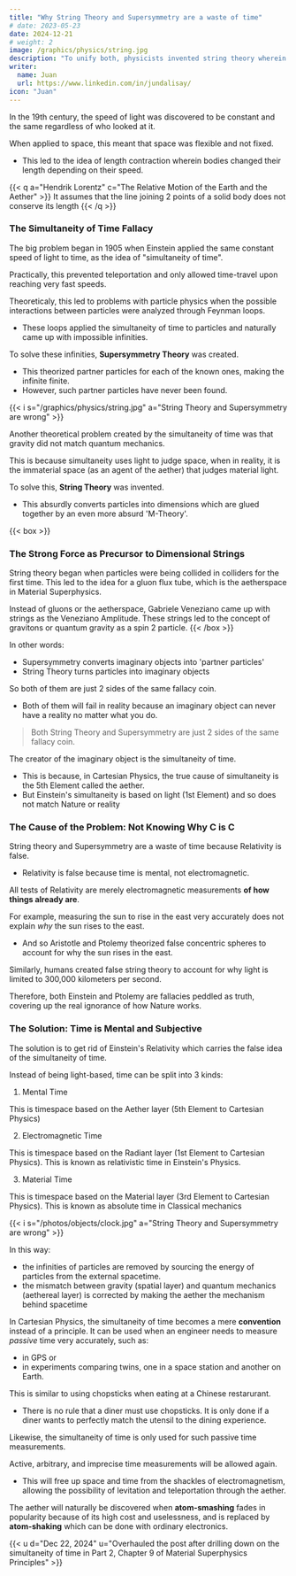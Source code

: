 ```yaml
---
title: "Why String Theory and Supersymmetry are a waste of time"
# date: 2023-05-23
date: 2024-12-21
# weight: 2
image: /graphics/physics/string.jpg
description: "To unify both, physicists invented string theory wherein particles become threads which integrate with the fabric of spacetime."
writer:
  name: Juan
  url: https://www.linkedin.com/in/jundalisay/
icon: "Juan"
---
```




In the 19th century, the speed of light was discovered to be constant and the same regardless of who looked at it. 

When applied to space, this meant that space was flexible and not fixed. 
- This led to the idea of length contraction wherein bodies changed their length depending on their speed. 

{{< q a="Hendrik Lorentz" c="The Relative Motion of the Earth and the Aether" >}}
It assumes that the line joining 2 points of a solid body does not conserve its length
{{< /q >}}



### The Simultaneity of Time Fallacy

The big problem began in 1905 when Einstein applied the same constant speed of light to time, as the idea of "simultaneity of time".

Practically, this prevented teleportation and only allowed time-travel upon reaching very fast speeds.  

Theoreticaly, this led to problems with particle physics when the possible interactions between particles were analyzed through Feynman loops. 
- These loops applied the simultaneity of time to particles and naturally came up with impossible infinities.  

To solve these infinities, **Supersymmetry Theory** was created. 
- This theorized partner particles for each of the known ones, making the infinite finite. 
- However, such partner particles have never been found.


{{< i s="/graphics/physics/string.jpg" a="String Theory and Supersymmetry are wrong" >}}


Another theoretical problem created by the simultaneity of time was that gravity did not match quantum mechanics. 

This is because simultaneity uses light to judge space, when in reality, it is the immaterial space (as an agent of the aether) that judges material light.

To solve this, **String Theory** was invented.
- This absurdly converts particles into dimensions which are glued together by an even more absurd 'M-Theory'. 

{{< box >}}
### The Strong Force as Precursor to Dimensional Strings

String theory began when particles were being collided in colliders for the first time. This led to the idea for a gluon flux tube, which is the aetherspace in Material Superphysics. 

Instead of gluons or the aetherspace, Gabriele Veneziano came up with strings as the Veneziano Amplitude. These strings led to the concept of gravitons or quantum gravity as a spin 2 particle. 
{{< /box >}}


In other words:
- Supersymmetry converts imaginary objects into 'partner particles'
- String Theory turns particles into imaginary objects

So both of them are just 2 sides of the same fallacy coin.
- Both of them will fail in reality because an imaginary object can never have a reality no matter what you do.

> Both String Theory and Supersymmetry are just 2 sides of the same fallacy coin.

The creator of the imaginary object is the simultaneity of time. 
- This is because, in Cartesian Physics, the true cause of simultaneity is the 5th Element called the aether.
- But Einstein's simultaneity is based on light (1st Element) and so does not match Nature or reality


### The Cause of the Problem: Not Knowing Why C is C


String theory and Supersymmetry are a waste of time because Relativity is false.
- Relativity is false because time is mental, not electromagnetic.

All tests of Relativity are merely electromagnetic measurements **of how things already are**.

For example, measuring the sun to rise in the east very accurately does not explain *why* the sun rises to the east. 
- And so Aristotle and Ptolemy theorized false concentric spheres to account for why the sun rises in the east.

Similarly, humans created false string theory to account for why light is limited to 300,000 kilometers per second.

Therefore, both Einstein and Ptolemy are fallacies peddled as truth, covering up the real ignorance of how Nature works.


### The Solution: Time is Mental and Subjective

The solution is to get rid of Einstein's Relativity which carries the false idea of the simultaneity of time. 

Instead of being light-based, time can be split into 3 kinds:

1. Mental Time

This is timespace based on the Aether layer (5th Element to Cartesian Physics)

2. Electromagnetic Time

This is timespace based on the Radiant layer (1st Element to Cartesian Physics). This is known as relativistic time in Einstein's Physics.

3. Material Time

This is timespace based on the Material layer (3rd Element to Cartesian Physics). This is known as absolute time in  Classical mechanics 

{{< i s="/photos/objects/clock.jpg" a="String Theory and Supersymmetry are wrong" >}}

In this way:
- the infinities of particles are removed by sourcing the energy of particles from the external spacetime. 
- the mismatch between gravity (spatial layer) and quantum mechanics (aethereal layer) is corrected by making the aether the mechanism behind spacetime 


In Cartesian Physics, the simultaneity of time becomes a mere **convention** instead of a principle. It can be used when an engineer needs to measure *passive* time very accurately, such as:
- in GPS or
- in experiments comparing twins, one in a space station and another on Earth. 

This is similar to using chopsticks when eating at a Chinese restarurant.
- There is no rule that a diner must use chopsticks. It is only done if a diner wants to perfectly match the utensil to the dining experience. 

Likewise, the simultaneity of time is only used for such passive time measurements.

Active, arbitrary, and imprecise time measurements will be allowed again. 
- This will free up space and time from the shackles of electromagnetism, allowing the possibility of levitation and teleportation through the aether.    

The aether will naturally be discovered when **atom-smashing** fades in popularity because of its high cost and uselessness, and is replaced by **atom-shaking** which can be done with ordinary electronics. 


{{< u d="Dec 22, 2024" u="Overhauled the post after drilling down on the simultaneity of time in Part 2, Chapter 9 of Material Superphysics Principles" >}}



<!-- a natural symmetry, as polarity, arises from 2 forces, positive and negative, going against each other. This creates vortices in each of the 5 Elements (strong, weak, electromagnetism, spacetime, aether). 

This natural polarity is also seen by Physics. 

The problem is that spacetime and aether are not detectable by instruments which can only detect up to electromagnetism.

This is why dark matter cannot be detected and why SUSY fails.

This is solved by using the mind to detect dark matter and dark energy since the mind is made of aether and is superior to spacetime. This will reveal dark energy and dark matter to be properties of spacetime. 

SUSY then applies to spacetime as clockwise and counterclockwise blackholes as galaxies and quasars respectively. It means there is a right side up in outer space.



Hawking explains that the concept of supersymmetry implies that force and matter are really just 2 facets of the same thing:
- each matter particle, such as a quark, should have a partner force particle.
- each force particle, such as the photon, should have a partner matter particle.

This can solve the problem of infinities: 
- The infinities from closed loops of force particles are positive
- The infinities from closed loops of matter particles are negative

-------

When electrons were first discovered orbiting the nucleus, physicists tried to predict their movements using Newton's Laws as F=m(v2/r).

However, it didn't work. So Einstein tried to use his Special Relativity and it also didn't work.

Niels Bohr solved it by proposing that the electrons followed pre-defined energy levels from the aether. 

This led to Quantum Mechanics for small-scale movements which was based on state-change, in line with Descartes' Physics wherein internal state is the source of movement. This is different from Newtonian Physics where external forces are the cause of movement.

Like Newton, Einstein's General Relativity also believes that movement comes from outside, as external mass that 'warps' spacetime. 

General Relativity, which explains large-scale movements, is thus in opposition to Quantum Mechanics, which explains small-scale movements. 

To unify both, physicists invented string theory wherein particles become threads which integrate with the fabric of spacetime.

In this way, it uses predefined levels, as "dimensions", like Quantum Mechanics in the small-scale, and the arbitrary warping of spacetime in the large scale.


### General Relativity is False

The big problem with this is that General Relativity is a false theory to begin with because it negates the aether by enshrining electromagnetism which is inferior both to the aether and spacetime. 

This makes spacetime arbitrary, leading to make-your-own-spatecimes like Taub-Nut, Godel, DeSitter, etc. 

As a result, General Relativity messes up Quantum Mechanics and renders it forever incomplete. 


This is similar to Ptolemy's geocentric theory which also was accurate and was able to predict the measurements of astronomical bodies. However, it started to collapse when it started to make wrong predictions. 

Nowadays, General Relativity also has wrong predictions such as:
- dark matter, wormholes, and white holes that have never been found
- dark energy which does not have the same dynamics as gravity


String theory is really a Frankenstein theory that creates arbitrary dimensions. This arbitrariness makes it unscientific and untestable.

Descartes' Physics solves this by deleting Einstein's Relativity and replacing it with Poincare's Law of Relativity which is based on state change. 

youtube klka8xfvMDY

It instead proposes that all movement comes internally from the state of the core of a particle, object, planet, or galaxy. 

These states have predefined levels or ranges. The relative interaction of the states creates movement, whether as energy emission or gravitation. It also contracts space and dilates time depending on the relative wave-states.

These pre-defined ranges lead to Francis Bacon Tables. In this way, you don't compute things from scratch. Instead, you get the relevant data, then consult the table. From there, you can make your computations to get more precision. 

The manipulation of wave-states will therefore create anti-gravity and the teleportation of masses, both of which are impossible if you regard movement as coming from the outside.

Instead of arbitrary dimensions, there are 7 dimensions matching the different way the aetherspace can house distinct universes within the multiverse. -->


<!-- Instead of Relativity, length contraction and time dilation are caused by the state of the light or anything electromagnetic as it moves through space.  -->


<!-- It has no effect on inorganic matter whatsoever and only affects eletromagnetic things like satellites, atomic clocks, stars, etc.  -->


<!-- Electrodynamics and mechanics are not in absolute rest. -->

<!-- Motion is always in the movable thing, not in that which moves. -->


<!-- However, Quantum Mechanics this was in disagreement with General Relativity which  

In "The Quantum Theory Of Line-Spectra", 

 Planck introduced the Planck constant which set the minimum measurable value of particles. 

Physicists tried to predict the position of electrons using Newton's laws as F= . This didn't work.

Eisntein tried to solve it by using his Special Relativity. This didn't work either. 

Bohr solved this by throwing away both Newton and Einstein and instead saying  -->